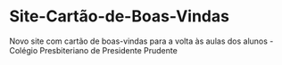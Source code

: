 # Site-Cartão-de-Boas-Vindas
Novo site com cartão de boas-vindas para a volta às aulas dos alunos - Colégio Presbiteriano de Presidente Prudente
